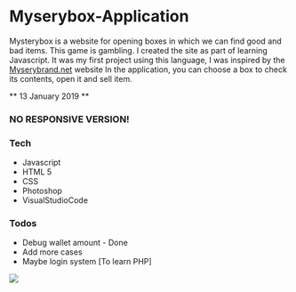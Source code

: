 # Myserybox-Application

Mysterybox is a website for opening boxes in which we can find good and bad items. This game is gambling. I created the site as part of learning Javascript. It was my first project using this language, I was inspired by the [Myserybrand.net](https://mysterybrand.net/en) website
In the application, you can choose a box to check its contents, open it and sell item.

** 13 January 2019 **

### NO RESPONSIVE VERSION!

### Tech
* Javascript
* HTML 5
* CSS 
* Photoshop
* VisualStudioCode

### Todos

 - Debug wallet amount - Done
 - Add more cases
 - Maybe login system [To learn PHP]

![](https://user-images.githubusercontent.com/38840598/51088800-94ac5080-1764-11e9-9edd-7f0843be3afd.png)
